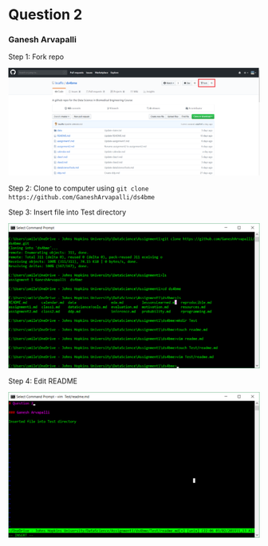# Question 2

### Ganesh Arvapalli

Step 1: Fork repo

![](https://github.com/GaneshArvapalli/ds4bme/blob/master/Test/question2.fork_repo.png "Fork repo")

Step 2: Clone to computer using `git clone https://github.com/GaneshArvapalli/ds4bme`

Step 3: Insert file into Test directory

![](https://github.com/GaneshArvapalli/ds4bme/blob/master/Test/question2.creating_directory.png "Creating directory")

Step 4: Edit README

![](https://github.com/GaneshArvapalli/ds4bme/blob/master/Test/question2.editing_readme.png "Editing README")
